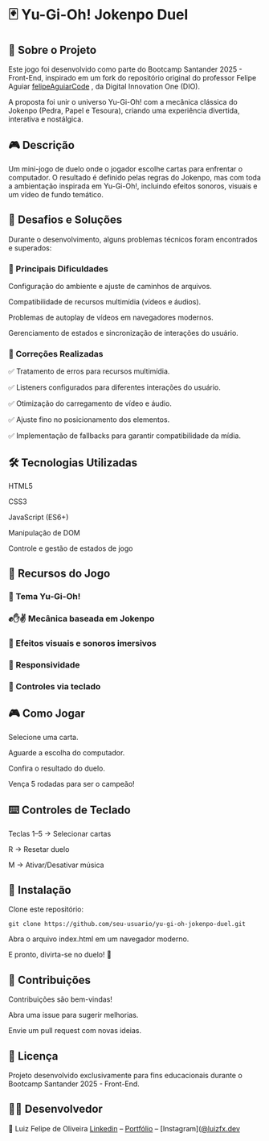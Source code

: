 # 🃏 Yu-Gi-Oh! Jokenpo Duel

## 📖 Sobre o Projeto

Este jogo foi desenvolvido como parte do Bootcamp Santander 2025 - Front-End, inspirado em um fork do repositório original do professor Felipe Aguiar [felipeAguiarCode](https://github.com/felipeAguiarCode)
, da Digital Innovation One (DIO).

A proposta foi unir o universo Yu-Gi-Oh! com a mecânica clássica do Jokenpo (Pedra, Papel e Tesoura), criando uma experiência divertida, interativa e nostálgica.

## 🎮 Descrição

Um mini-jogo de duelo onde o jogador escolhe cartas para enfrentar o computador. O resultado é definido pelas regras do Jokenpo, mas com toda a ambientação inspirada em Yu-Gi-Oh!, incluindo efeitos sonoros, visuais e um vídeo de fundo temático.

## 🚀 Desafios e Soluções

Durante o desenvolvimento, alguns problemas técnicos foram encontrados e superados:

### 🔹 Principais Dificuldades

Configuração do ambiente e ajuste de caminhos de arquivos.

Compatibilidade de recursos multimídia (vídeos e áudios).

Problemas de autoplay de vídeos em navegadores modernos.

Gerenciamento de estados e sincronização de interações do usuário.

### 🔹 Correções Realizadas

✅ Tratamento de erros para recursos multimídia.

✅ Listeners configurados para diferentes interações do usuário.

✅ Otimização do carregamento de vídeo e áudio.

✅ Ajuste fino no posicionamento dos elementos.

✅ Implementação de fallbacks para garantir compatibilidade da mídia.

## 🛠️ Tecnologias Utilizadas

HTML5

CSS3

JavaScript (ES6+)

Manipulação de DOM

Controle e gestão de estados de jogo

## 🎨 Recursos do Jogo

### 🎴 Tema Yu-Gi-Oh!

### ✊✋✌️ Mecânica baseada em Jokenpo

### 🎵 Efeitos visuais e sonoros imersivos

### 📱 Responsividade

### 🎹 Controles via teclado

## 🎮 Como Jogar

Selecione uma carta.

Aguarde a escolha do computador.

Confira o resultado do duelo.

Vença 5 rodadas para ser o campeão!

## ⌨️ Controles de Teclado

Teclas 1–5 → Selecionar cartas

R → Resetar duelo

M → Ativar/Desativar música

## 🔧 Instalação

Clone este repositório:

``git clone https://github.com/seu-usuario/yu-gi-oh-jokenpo-duel.git``


Abra o arquivo index.html em um navegador moderno.

E pronto, divirta-se no duelo! 🎉

## 🤝 Contribuições

Contribuições são bem-vindas!

Abra uma issue para sugerir melhorias.

Envie um pull request com novas ideias.

## 📜 Licença

Projeto desenvolvido exclusivamente para fins educacionais durante o Bootcamp Santander 2025 - Front-End.

## 👨‍💻 Desenvolvedor

🔗 Luiz Felipe de Oliveira 
[Linkedin](https://www.linkedin.com/in/luizfxdev) –  [Portfólio](https://luizfxdev.com.br) –  [Instagram]([@luizfx.dev](https://www.instagram.com/luizfx.dev)
